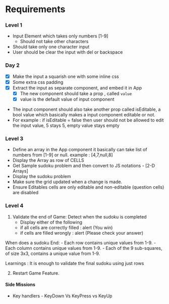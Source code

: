 # Requirements

### Level 1
 - Input Element which takes only numbers [1-9]
    - Should not take other characters
- Should take only one character input
- User should be clear the input with del or backspace

### Day 2
- [x] Make the input a squarish one with some inline css
- [x] Some extra css padding
- [x] Extract the input as separate component, and embed it in App
    - [x] The new component should take a prop , called `value` 
    - [x] value is the default value of input component
- The input component should also take another prop called isEditable, a bool value which basically makes a input component editable or not. 
- For example : if isEditable = false then user should not be allowed to edit the input value, 5 stays 5, empty value stays empty



### Level 3
- Define an array in the App component it basically can take list of numbers from [1-9] or null.
example : [4,7,null,8]
- Display the Array as row of CELLS
- Get Sample sudoku problem and then convert to JS notations - [2-D Arrays]
- Display the sudoku problem 
- Make sure the grid updated when a change is made.
- Ensure Editables cells are only editable and non-editable (question cells) are disabled

### Level 4
1. Validate the end of Game: Detect when the sudoku is completed 
    - Display either of the following
    - if all cells are correctly filled : alert (You win)
    - if cells are filled wrongly : alert (Please check your answer)

When does a sudoku End:
    - Each row contains unique values from 1-9.
    - Each column contains unique values from 1-9.
    - Each of the 9 sub-squares, of size 3x3, ​contains a unique value from 1-9.

Learnings : It is enough to validate the final sudoku using just rows

2. Restart Game Feature.


#### Side Missions
- Key handlers - KeyDown Vs KeyPress vs KeyUp 
